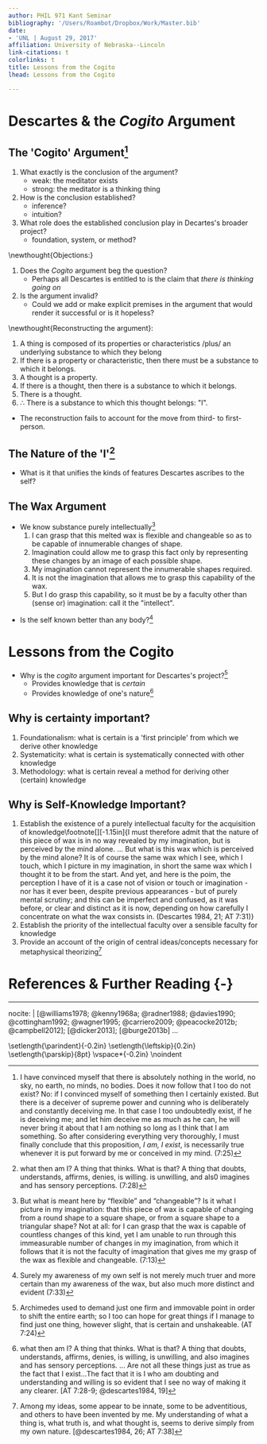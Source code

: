 ```yaml
---
author: PHIL 971 Kant Seminar
bibliography: '/Users/Roambot/Dropbox/Work/Master.bib'
date: 
- 'UNL | August 29, 2017'
affiliation: University of Nebraska--Lincoln 
link-citations: t 
colorlinks: t 
title: Lessons from the Cogito
lhead: Lessons from the Cogito

---
```


# Descartes & the *Cogito* Argument

## The 'Cogito' Argument[^104553] ##

[^104553]: I have convinced myself that there is absolutely nothing in
  the world, no sky, no earth, no minds, no bodies. Does it now follow
  that I too do not exist? No: if I convinced myself of something then I
  certainly existed. But there is a deceiver of supreme power and
  cunning who is deliberately and constantly deceiving me. In that case
  I too undoubtedly exist, if he is deceiving me; and let him deceive me
  as much as he can, he will never bring it about that I am nothing so
  long as I think that I am something. So after considering everything
  very thoroughly, I must finally conclude that this proposition, *I am,
  I exist*, is necessarily true whenever it is put forward by me or
  conceived in my mind. (7:25)

1. What exactly is the conclusion of the argument?
    - weak: the meditator exists
    - strong: the meditator is a thinking thing 
2. How is the conclusion established?
    - inference?
    - intuition?
3. What role does the established conclusion play in Decartes's broader project?
    - foundation, system, or method?

\newthought{Objections:}

1. Does the *Cogito* argument beg the question?
    - Perhaps all Descartes is entitled to is the claim that *there is
      thinking going on*
2. Is the argument invalid?
    - Could we add or make explicit premises in the argument that would render
      it successful or is it hopeless?

\newthought{Reconstructing the argument}:

1. A thing is composed of its properties or characteristics /plus/ an
   underlying substance to which they belong
2. If there is a property or characteristic, then there must be a
   substance to which it belongs.
3. A thought is a property.
4. If there is a thought, then there is a substance to which it belongs.
5. There is a thought.
6. $\therefore$ There is a substance to which this thought belongs: "I".

- The reconstruction fails to account for the move from third- to first-person.

## The Nature of the 'I'[^11289] ##

[^11289]: what then am I? A thing that thinks. What is that? A thing
    that doubts, understands, affirms, denies, is willing. is unwilling,
    and als0 imagines and has sensory perceptions. (7:28)
 
- What is it that unifies the kinds of features Descartes ascribes to
  the self?

## The Wax Argument ##

- We know substance purely intellectually[^104556]
    1. I can grasp that this melted wax is flexible and changeable so as to
       be capable of innumerable changes of shape.
    2. Imagination could allow me to grasp this fact only by representing
       these changes by an image of each possible shape.
    3. My imagination cannot represent the innumerable shapes required.
    4. It is not the imagination that allows me to grasp this capability of
       the wax.
    5. But I do grasp this capability, so it must be by a faculty other than
       (sense or) imagination: call it the "intellect".

[^104556]:   But what is meant here by “flexible” and “changeable”? Is it what I
  picture in my imagination: that this piece of wax is capable of
  changing from a round shape to a square shape, or from a square shape
  to a triangular shape? Not at all: for I can grasp that the wax is
  capable of countless changes of this kind, yet I am unable to run
  through this immeasurable number of changes in my imagination, from
  which it follows that it is not the faculty of imagination that gives
  me my grasp of the wax as flexible and changeable. (7:13)
  
- Is the self known better than any body?[^132155]

[^132155]: Surely my awareness of my own self is not merely much
  truer and more certain than my awareness of the wax, but also much
  more distinct and evident (7:33)



# Lessons from the Cogito
- Why is the *cogito* argument important for Descartes's project?[^1]
    - Provides knowledge that is *certain*
    - Provides knowledge of one's nature[^2]

## Why is certainty important?

1. Foundationalism: what is certain is a 'first principle' from which we
   derive other knowledge
2. Systematicity: what is certain is systematically connected with other knowledge
3. Methodology: what is certain reveal a method for deriving other (certain) knowledge
    
## Why is Self-Knowledge Important?

1. Establish the existence of a purely intellectual faculty for the
   acquisition of knowledge\footnote[][-1.15in]{I must therefore admit that the
   nature of this piece of wax is in no way revealed by my imagination, but is
   perceived by the mind alone. ... But what is this wax which is perceived by
   the mind alone? It is of course the same wax which I see, which I touch,
   which I picture in my imagination, in short the same wax which I thought it
   to be from the start. And yet, and here is the poim, the perception I have
   of it is a case not of vision or touch or imagination - nor has it ever
   been, despite previous appearances - but of purely mental scrutiny; and
   this can be imperfect and confused, as it was before, or clear and distinct
   as it is now, depending on how carefully I concentrate on what the wax
   consists in. (Descartes 1984, 21; AT 7:31)}
2. Establish the priority of the intellectual faculty over a sensible faculty
   for knowledge
3. Provide an account of the origin of central ideas/concepts necessary for
   metaphysical theorizing[^4]


# References & Further Reading {-}

---
nocite: |
   [@williams1978; @kenny1968a; @radner1988; @davies1990; @cottingham1992; @wagner1995; @carriero2009; @peacocke2012b; @campbell2012]; [@dicker2013]; [@burge2013b] 
...

\setlength{\parindent}{-0.2in} \setlength{\leftskip}{0.2in} \setlength{\parskip}{8pt} \vspace*{-0.2in} \noindent

<!-- -->


[^1]: Archimedes used to demand just one firm and immovable point in order to
    shift the entire earth; so I too can hope for great things if I manage to
    find just one thing, however slight, that is certain and unshakeable.
    (AT 7:24)

[^2]: what then am I? A thing that thinks. What is that? A thing that doubts,
    understands, affirms, denies, is willing, is unwilling, and also imagines
    and has sensory perceptions. ... Are not all these things just as true as
    the fact that I exist...The fact that it is I who am doubting and
    understanding and willing is so evident that I see no way of making it any
    clearer. [AT 7:28-9; @descartes1984, 19]

[^3]: I must therefore admit that the nature of this piece of wax is in no way
    revealed by my imagination, but is perceived by the mind alone. ... But
    what is this wax which is perceived by the mind alone? It is of course the
    same wax which I see, which I touch, which I picture in my imagination, in
    short the same wax which I thought it to be from the start. And yet, and
    here is the poim, the perception I have of it is a case not of vision or
    touch or imagination - nor has it ever been, despite previous
    appearances - but of purely mental scrutiny; and this can be imperfect and
    confused, as it was before, or clear and distinct as it is now, depending
    on how carefully I concentrate on what the wax consists in.
    [@descartes1984, 21; AT 7:31]

[^4]: Among my ideas, some appear to be innate, some to be adventitious, and
    others to have been invented by me. My understanding of what a thing is,
    what truth is, and what thought is, seems to derive simply from my own
    nature. [@descartes1984, 26; AT 7:38]
